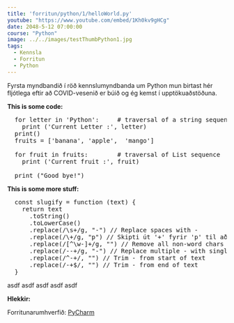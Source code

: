 ```yaml
---
title: 'forritun/python/1/helloWorld.py'
youtube: "https://www.youtube.com/embed/1Kh0kv9gHCg"
date: 2048-5-12 07:00:00
course: "Python"
image: ../../images/testThumbPython1.jpg
tags:
  - Kennsla
  - Forritun
  - Python
---
```


Fyrsta myndbandið í röð kennslumyndbanda um Python mun birtast hér fljótlega eftir að COVID-vesenið er búið og ég kemst í upptökuaðstöðuna.

__This is some code:__
<?prettify ...?>
<pre class="prettyprint lang-py linenums">
  for letter in 'Python':     # traversal of a string sequence
    print ('Current Letter :', letter)
  print()
  fruits = ['banana', 'apple',  'mango']

  for fruit in fruits:        # traversal of List sequence
    print ('Current fruit :', fruit)

  print ("Good bye!")
</pre>

__This is some more stuff:__
<pre class="prettyprint lang-js linenums">
  const slugify = function (text) {
    return text
      .toString()
      .toLowerCase()
      .replace(/\s+/g, "-") // Replace spaces with -
      .replace(/\+/g, "p") // Skipti út '+' fyrir 'p' til að 'C' og 'C++' vísi ekki eins.
      .replace(/[^\w-]+/g, "") // Remove all non-word chars
      .replace(/--+/g, "-") // Replace multiple - with single -
      .replace(/^-+/, "") // Trim - from start of text
      .replace(/-+$/, "") // Trim - from end of text
  }
</pre>
asdf asdf asdf asdf asdf 

__Hlekkir:__

Forritunarumhverfið:
<a href="https://www.jetbrains.com/pycharm/" target="_blank">PyCharm</a>
  
  